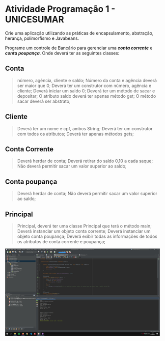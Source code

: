 # Atividade Programação 1 - UNICESUMAR
Crie uma aplicação utilizando as práticas de encapsulamento, abstração, herança, polimorfismo e Javabeans.<br />

Programe um controle de Bancário para gerenciar uma **_conta corrente_** e **_conta poupança_**. Onde deverá ter as seguintes classes:
## Conta
>número, agência, cliente e saldo;
>Número da conta e agência deverá ser maior que 0;
>Deverá ter um construtor com número, agência e cliente;
>Deverá iniciar um saldo 0;
>Deverá ter um método de sacar e depositar;
>O atributo saldo deverá ter apenas método get;
>O método sacar deverá ser abstrato;

## Cliente 
>Deverá ter um nome e cpf, ambos String;
>Deverá ter um construtor com todos os atributos;
>Deverá ter apenas métodos gets;

## Conta Corrente
>Deverá herdar de conta;
>Deverá retirar do saldo 0,10 a cada saque;
>Não deverá permitir sacar um valor superior ao saldo;

## Conta poupança
>Deverá herdar de conta;
>Não deverá permitir sacar um valor superior ao saldo;

## Principal
>Principal, deverá ter uma classe Principal que terá o método main;
>Deverá instanciar um objeto conta corrente;
>Deverá instanciar um objeto conta poupança;
>Deverá exibir todas as informações de todos os atributos de conta corrente e poupança;


![](https://github.com/andreyquerino/UniCesumar/blob/main/PROGRAMACAO-1/ATIVIDADE-1/img/Atividade01.jpg)

